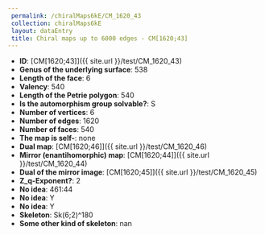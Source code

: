 ```yaml
--- 
 permalink: /chiralMaps6kE/CM_1620_43 
 collection: chiralMaps6kE
 layout: dataEntry
 title: Chiral maps up to 6000 edges - CM[1620;43]
---
```


- **ID**: [CM[1620;43]]({{ site.url }}/test/CM_1620_43)
- **Genus of the underlying surface**: 538
- **Length of the face**: 6
- **Valency**: 540
- **Length of the Petrie polygon**: 540
- **Is the automorphism group solvable?**: S
- **Number of vertices**: 6
- **Number of edges**: 1620
- **Number of faces**: 540
- **The map is self-**: none
- **Dual map**: [CM[1620;46]]({{ site.url }}/test/CM_1620_46)
- **Mirror (enantihomorphic) map**: [CM[1620;44]]({{ site.url }}/test/CM_1620_44)
- **Dual of the mirror image**: [CM[1620;45]]({{ site.url }}/test/CM_1620_45)
- **Z_q-Exponent?**: 2
- **No idea**:  461:44
- **No idea**: Y
- **No idea**: Y
- **Skeleton**: Sk(6;2)^180
- **Some other kind of skeleton**: nan
